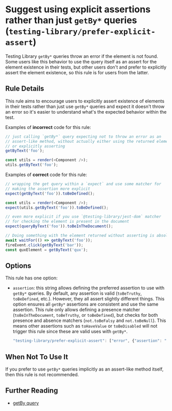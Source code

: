 # Suggest using explicit assertions rather than just `getBy*` queries (`testing-library/prefer-explicit-assert`)

Testing Library `getBy*` queries throw an error if the element is not
found. Some users like this behavior to use the query itself as an
assert for the element existence in their tests, but other users don't
and prefer to explicitly assert the element existence, so this rule is
for users from the latter.

## Rule Details

This rule aims to encourage users to explicitly assert existence of
elements in their tests rather than just use `getBy*` queries and expect
it doesn't throw an error so it's easier to understand what's the
expected behavior within the test.

Examples of **incorrect** code for this rule:

```js
// just calling `getBy*` query expecting not to throw an error as an
// assert-like method, without actually either using the returned element
// or explicitly asserting
getByText('foo');

const utils = render(<Component />);
utils.getByText('foo');
```

Examples of **correct** code for this rule:

```js
// wrapping the get query within a `expect` and use some matcher for
// making the assertion more explicit
expect(getByText('foo')).toBeDefined();

const utils = render(<Component />);
expect(utils.getByText('foo')).toBeDefined();

// even more explicit if you use `@testing-library/jest-dom` matcher
// for checking the element is present in the document
expect(queryByText('foo')).toBeInTheDocument();

// Doing something with the element returned without asserting is absolutely fine
await waitFor(() => getByText('foo'));
fireEvent.click(getByText('bar'));
const quxElement = getByText('qux');
```

## Options

This rule has one option:

- `assertion`: this string allows defining the preferred assertion to use
  with `getBy*` queries. By default, any assertion is valid (`toBeTruthy`,
  `toBeDefined`, etc.). However, they all assert slightly different things.
  This option ensures all `getBy*` assertions are consistent and use the same
  assertion. This rule only allows defining a presence matcher
  (`toBeInTheDocument`, `toBeTruthy`, or `toBeDefined`), but checks for both
  presence and absence matchers (`not.toBeFalsy` and `not.toBeNull`). This means
  other assertions such as `toHaveValue` or `toBeDisabled` will not trigger this
  rule since these are valid uses with `getBy*`.

  ```js
  "testing-library/prefer-explicit-assert": ["error", {"assertion": "toBeInTheDocument"}],
  ```

## When Not To Use It

If you prefer to use `getBy*` queries implicitly as an assert-like method itself, then this rule is not recommended.

## Further Reading

- [getBy query](https://testing-library.com/docs/dom-testing-library/api-queries#getby)

